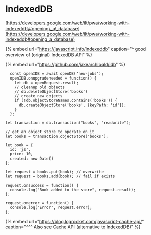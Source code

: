 # IndexedDB

[https://developers.google.com/web/ilt/pwa/working-with-indexeddb\#opening\_a\_database](https://developers.google.com/web/ilt/pwa/working-with-indexeddb#opening_a_database)

{% embed url="https://javascript.info/indexeddb" caption="^ good overview of \(original\) IndexedDB API" %}

{% embed url="https://github.com/jakearchibald/idb" %}

```text
  const openIDB = await openDB('new-jobs');
  openIDB.onupgradeneeded = function() {
    let db = openRequest.result;
    // cleanup old objects
    // db.deleteObjectStore('books')
    // create new objects
    if (!db.objectStoreNames.contains('books')) {
      db.createObjectStore('books', {keyPath: 'id'});
    }
  };
```

```text
let transaction = db.transaction("books", "readwrite");

// get an object store to operate on it
let books = transaction.objectStore("books");

let book = {
  id: 'js',
  price: 10,
  created: new Date()
};

let request = books.put(book); // overwrite
let request = books.add(book); // fail if exists

request.onsuccess = function() {
  console.log("Book added to the store", request.result);
};

request.onerror = function() {
  console.log("Error", request.error);
};
```

{% embed url="https://blog.logrocket.com/javascript-cache-api/" caption="^^^ Also see Cache API \(alternative to IndexedDB\)" %}





